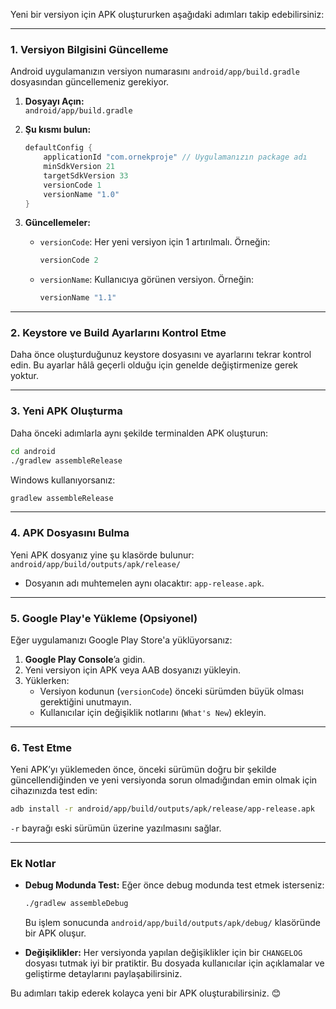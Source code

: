 Yeni bir versiyon için APK oluştururken aşağıdaki adımları takip edebilirsiniz:

---

### 1. **Versiyon Bilgisini Güncelleme**

Android uygulamanızın versiyon numarasını `android/app/build.gradle` dosyasından güncellemeniz gerekiyor.

1. **Dosyayı Açın:**  
    `android/app/build.gradle`
    
2. **Şu kısmı bulun:**
    
    ```gradle
    defaultConfig {
        applicationId "com.ornekproje" // Uygulamanızın package adı
        minSdkVersion 21
        targetSdkVersion 33
        versionCode 1
        versionName "1.0"
    }
    ```
    
3. **Güncellemeler:**
    
    - `versionCode`: Her yeni versiyon için 1 artırılmalı. Örneğin:
        
        ```gradle
        versionCode 2
        ```
        
    - `versionName`: Kullanıcıya görünen versiyon. Örneğin:
        
        ```gradle
        versionName "1.1"
        ```
        

---

### 2. **Keystore ve Build Ayarlarını Kontrol Etme**

Daha önce oluşturduğunuz keystore dosyasını ve ayarlarını tekrar kontrol edin. Bu ayarlar hâlâ geçerli olduğu için genelde değiştirmenize gerek yoktur.

---

### 3. **Yeni APK Oluşturma**

Daha önceki adımlarla aynı şekilde terminalden APK oluşturun:

```bash
cd android
./gradlew assembleRelease
```

Windows kullanıyorsanız:

```bash
gradlew assembleRelease
```

---

### 4. **APK Dosyasını Bulma**

Yeni APK dosyanız yine şu klasörde bulunur:  
`android/app/build/outputs/apk/release/`

- Dosyanın adı muhtemelen aynı olacaktır: `app-release.apk`.

---

### 5. **Google Play'e Yükleme (Opsiyonel)**

Eğer uygulamanızı Google Play Store'a yüklüyorsanız:

1. **Google Play Console**’a gidin.
2. Yeni versiyon için APK veya AAB dosyanızı yükleyin.
3. Yüklerken:
    - Versiyon kodunun (`versionCode`) önceki sürümden büyük olması gerektiğini unutmayın.
    - Kullanıcılar için değişiklik notlarını (`What's New`) ekleyin.

---

### 6. **Test Etme**

Yeni APK’yı yüklemeden önce, önceki sürümün doğru bir şekilde güncellendiğinden ve yeni versiyonda sorun olmadığından emin olmak için cihazınızda test edin:

```bash
adb install -r android/app/build/outputs/apk/release/app-release.apk
```

`-r` bayrağı eski sürümün üzerine yazılmasını sağlar.

---

### Ek Notlar

- **Debug Modunda Test:** Eğer önce debug modunda test etmek isterseniz:
    
    ```bash
    ./gradlew assembleDebug
    ```
    
    Bu işlem sonucunda `android/app/build/outputs/apk/debug/` klasöründe bir APK oluşur.
    
- **Değişiklikler:** Her versiyonda yapılan değişiklikler için bir `CHANGELOG` dosyası tutmak iyi bir pratiktir. Bu dosyada kullanıcılar için açıklamalar ve geliştirme detaylarını paylaşabilirsiniz.
    

Bu adımları takip ederek kolayca yeni bir APK oluşturabilirsiniz. 😊